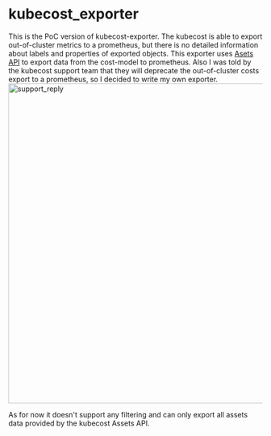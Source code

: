 # kubecost_exporter

This is the PoC version of kubecost-exporter. The kubecost is able to export out-of-cluster metrics to a prometheus, but there is no detailed information about labels and properties of exported objects. This exporter uses [Asets API](https://github.com/kubecost/docs/blob/master/assets.md) to export data from the cost-model to prometheus. 
Also I was told by the kubecost support team that they will deprecate the out-of-cluster costs export to a prometheus, so I decided to write my own exporter.
<img width="635" alt="support_reply" src="https://user-images.githubusercontent.com/3328394/144870424-48b54bec-7ccc-4e7c-909e-964d53a785ce.png">


As for now it doesn't support any filtering and can only export all assets data provided by the kubecost Assets API. 
